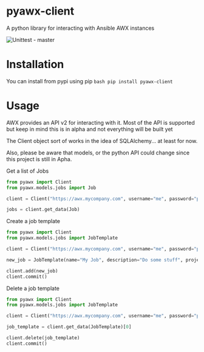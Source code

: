 # pyawx-client
A python library for interacting with Ansible AWX instances

![Unittest - master](https://github.com/irunasroot/pyawx-client/workflows/Python%20package/badge.svg?branch=master)

# Installation
You can install from pypi using pip
``bash
pip install pyawx-client
``

# Usage
AWX provides an API v2 for interacting with it. Most of the API is supported but keep in mind this is in alpha
and not everything will be built yet

The Client object sort of works in the idea of SQLAlchemy... at least for now.

Also, please be aware that models, or the python API could change since this project is still in Apha.

Get a list of Jobs
```python
from pyawx import Client
from pyawx.models.jobs import Job

client = Client("https://awx.mycompany.com", username="me", password="password")

jobs = client.get_data(Job)
```

Create a job template
```python
from pyawx import Client
from pyawx.models.jobs import JobTemplate

client = Client("https://awx.mycompany.com", username="me", password="password")

new_job = JobTemplate(name="My Job", description="Do some stuff", project=1)

client.add(new_job)
client.commit()
```

Delete a job template
```python
from pyawx import Client
from pyawx.models.jobs import JobTemplate

client = Client("https://awx.mycompany.com", username="me", password="password")

job_template = client.get_data(JobTemplate)[0]

client.delete(job_template)
client.commit()
```
